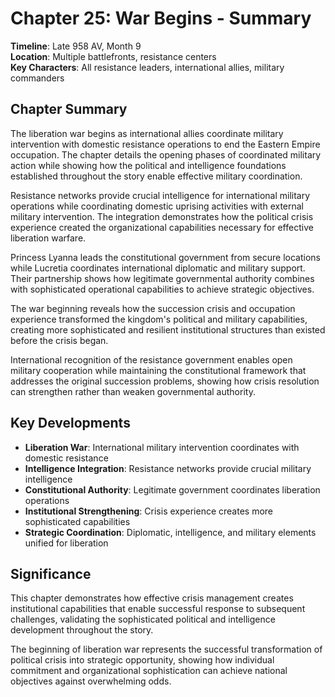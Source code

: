 # Chapter 25: War Begins - Summary

**Timeline**: Late 958 AV, Month 9  
**Location**: Multiple battlefronts, resistance centers  
**Key Characters**: All resistance leaders, international allies, military commanders

## Chapter Summary

The liberation war begins as international allies coordinate military intervention with domestic resistance operations to end the Eastern Empire occupation. The chapter details the opening phases of coordinated military action while showing how the political and intelligence foundations established throughout the story enable effective military coordination.

Resistance networks provide crucial intelligence for international military operations while coordinating domestic uprising activities with external military intervention. The integration demonstrates how the political crisis experience created the organizational capabilities necessary for effective liberation warfare.

Princess Lyanna leads the constitutional government from secure locations while Lucretia coordinates international diplomatic and military support. Their partnership shows how legitimate governmental authority combines with sophisticated operational capabilities to achieve strategic objectives.

The war beginning reveals how the succession crisis and occupation experience transformed the kingdom's political and military capabilities, creating more sophisticated and resilient institutional structures than existed before the crisis began.

International recognition of the resistance government enables open military cooperation while maintaining the constitutional framework that addresses the original succession problems, showing how crisis resolution can strengthen rather than weaken governmental authority.

## Key Developments

- **Liberation War**: International military intervention coordinates with domestic resistance
- **Intelligence Integration**: Resistance networks provide crucial military intelligence
- **Constitutional Authority**: Legitimate government coordinates liberation operations
- **Institutional Strengthening**: Crisis experience creates more sophisticated capabilities
- **Strategic Coordination**: Diplomatic, intelligence, and military elements unified for liberation

## Significance

This chapter demonstrates how effective crisis management creates institutional capabilities that enable successful response to subsequent challenges, validating the sophisticated political and intelligence development throughout the story.

The beginning of liberation war represents the successful transformation of political crisis into strategic opportunity, showing how individual commitment and organizational sophistication can achieve national objectives against overwhelming odds.
